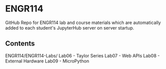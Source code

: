 # ENGR114

GitHub Repo for ENGR114 lab and course materials which are automatically added to each student's JupyterHub server on server startup.

## Contents

ENGR114/ENGR114-Labs/
Lab06 - Taylor Series
Lab07 - Web APIs
Lab08 - External Hardware
Lab09 - MicroPython
